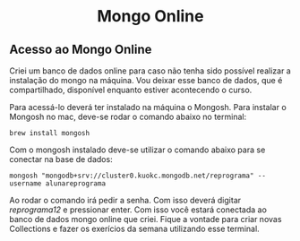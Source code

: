 <h1 align="center">
    <br>
    <p align="center">Mongo Online<p>
</h1>

## Acesso ao Mongo Online

Criei um banco de dados online para caso não tenha sido possível realizar a instalação do mongo na máquina. Vou deixar esse banco de dados, que é compartilhado, disponível enquanto estiver acontecendo o curso.

Para acessá-lo deverá ter instalado na máquina o Mongosh. Para instalar o Mongosh no mac, deve-se rodar o comando abaixo no terminal:

```
brew install mongosh
```

Com o mongosh instalado deve-se utilizar o comando abaixo para se conectar na base de dados:

```
mongosh "mongodb+srv://cluster0.kuokc.mongodb.net/reprograma" --username alunareprograma
```

Ao rodar o comando irá pedir a senha. Com isso deverá digitar *reprograma12* e pressionar enter. Com isso você estará conectada ao banco de dados mongo online que criei. Fique a vontade para criar novas Collections e fazer os exerícios da semana utilizando esse terminal.


